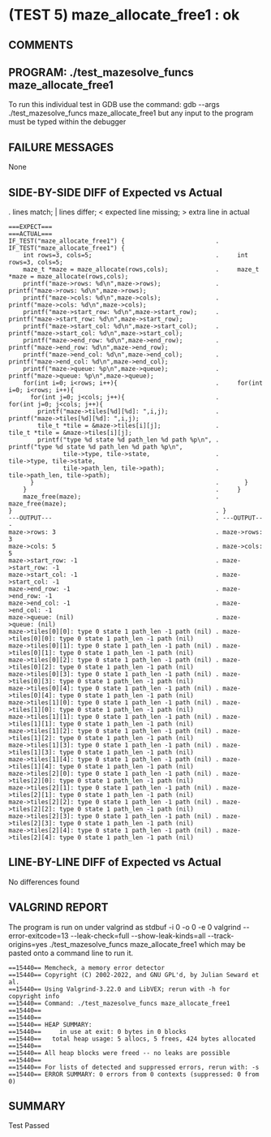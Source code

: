 (TEST 5) maze_allocate_free1 : ok
=================================

COMMENTS
--------


PROGRAM: ./test_mazesolve_funcs maze_allocate_free1
---------------------------------------------------
To run this individual test in GDB use the command:
  gdb --args ./test_mazesolve_funcs maze_allocate_free1
but any input to the program must be typed within the debugger

FAILURE MESSAGES
----------------
None

SIDE-BY-SIDE DIFF of Expected vs Actual
---------------------------------------
. lines match; | lines differ; < expected line missing; > extra line in actual

```sdiff
===EXPECT===                                               ===ACTUAL===
IF_TEST("maze_allocate_free1") {                         . IF_TEST("maze_allocate_free1") {
    int rows=3, cols=5;                                  .     int rows=3, cols=5;
    maze_t *maze = maze_allocate(rows,cols);             .     maze_t *maze = maze_allocate(rows,cols);
    printf("maze->rows: %d\n",maze->rows);               .     printf("maze->rows: %d\n",maze->rows);
    printf("maze->cols: %d\n",maze->cols);               .     printf("maze->cols: %d\n",maze->cols);
    printf("maze->start_row: %d\n",maze->start_row);     .     printf("maze->start_row: %d\n",maze->start_row);
    printf("maze->start_col: %d\n",maze->start_col);     .     printf("maze->start_col: %d\n",maze->start_col);
    printf("maze->end_row: %d\n",maze->end_row);         .     printf("maze->end_row: %d\n",maze->end_row);
    printf("maze->end_col: %d\n",maze->end_col);         .     printf("maze->end_col: %d\n",maze->end_col);
    printf("maze->queue: %p\n",maze->queue);             .     printf("maze->queue: %p\n",maze->queue);
    for(int i=0; i<rows; i++){                           .     for(int i=0; i<rows; i++){
      for(int j=0; j<cols; j++){                         .       for(int j=0; j<cols; j++){
        printf("maze->tiles[%d][%d]: ",i,j);             .         printf("maze->tiles[%d][%d]: ",i,j);
        tile_t *tile = &maze->tiles[i][j];               .         tile_t *tile = &maze->tiles[i][j];
        printf("type %d state %d path_len %d path %p\n", .         printf("type %d state %d path_len %d path %p\n",
               tile->type, tile->state,                  .                tile->type, tile->state,
               tile->path_len, tile->path);              .                tile->path_len, tile->path);
      }                                                  .       }
    }                                                    .     }
    maze_free(maze);                                     .     maze_free(maze);
}                                                        . }
---OUTPUT---                                             . ---OUTPUT---
maze->rows: 3                                            . maze->rows: 3
maze->cols: 5                                            . maze->cols: 5
maze->start_row: -1                                      . maze->start_row: -1
maze->start_col: -1                                      . maze->start_col: -1
maze->end_row: -1                                        . maze->end_row: -1
maze->end_col: -1                                        . maze->end_col: -1
maze->queue: (nil)                                       . maze->queue: (nil)
maze->tiles[0][0]: type 0 state 1 path_len -1 path (nil) . maze->tiles[0][0]: type 0 state 1 path_len -1 path (nil)
maze->tiles[0][1]: type 0 state 1 path_len -1 path (nil) . maze->tiles[0][1]: type 0 state 1 path_len -1 path (nil)
maze->tiles[0][2]: type 0 state 1 path_len -1 path (nil) . maze->tiles[0][2]: type 0 state 1 path_len -1 path (nil)
maze->tiles[0][3]: type 0 state 1 path_len -1 path (nil) . maze->tiles[0][3]: type 0 state 1 path_len -1 path (nil)
maze->tiles[0][4]: type 0 state 1 path_len -1 path (nil) . maze->tiles[0][4]: type 0 state 1 path_len -1 path (nil)
maze->tiles[1][0]: type 0 state 1 path_len -1 path (nil) . maze->tiles[1][0]: type 0 state 1 path_len -1 path (nil)
maze->tiles[1][1]: type 0 state 1 path_len -1 path (nil) . maze->tiles[1][1]: type 0 state 1 path_len -1 path (nil)
maze->tiles[1][2]: type 0 state 1 path_len -1 path (nil) . maze->tiles[1][2]: type 0 state 1 path_len -1 path (nil)
maze->tiles[1][3]: type 0 state 1 path_len -1 path (nil) . maze->tiles[1][3]: type 0 state 1 path_len -1 path (nil)
maze->tiles[1][4]: type 0 state 1 path_len -1 path (nil) . maze->tiles[1][4]: type 0 state 1 path_len -1 path (nil)
maze->tiles[2][0]: type 0 state 1 path_len -1 path (nil) . maze->tiles[2][0]: type 0 state 1 path_len -1 path (nil)
maze->tiles[2][1]: type 0 state 1 path_len -1 path (nil) . maze->tiles[2][1]: type 0 state 1 path_len -1 path (nil)
maze->tiles[2][2]: type 0 state 1 path_len -1 path (nil) . maze->tiles[2][2]: type 0 state 1 path_len -1 path (nil)
maze->tiles[2][3]: type 0 state 1 path_len -1 path (nil) . maze->tiles[2][3]: type 0 state 1 path_len -1 path (nil)
maze->tiles[2][4]: type 0 state 1 path_len -1 path (nil) . maze->tiles[2][4]: type 0 state 1 path_len -1 path (nil)

```

LINE-BY-LINE DIFF of Expected vs Actual
---------------------------------------
No differences found

VALGRIND REPORT
---------------
The program is run on under valgrind as
  stdbuf -i 0 -o 0 -e 0 valgrind --error-exitcode=13 --leak-check=full --show-leak-kinds=all --track-origins=yes ./test_mazesolve_funcs maze_allocate_free1
which may be pasted onto a command line to run it.

```
==15440== Memcheck, a memory error detector
==15440== Copyright (C) 2002-2022, and GNU GPL'd, by Julian Seward et al.
==15440== Using Valgrind-3.22.0 and LibVEX; rerun with -h for copyright info
==15440== Command: ./test_mazesolve_funcs maze_allocate_free1
==15440== 
==15440== 
==15440== HEAP SUMMARY:
==15440==     in use at exit: 0 bytes in 0 blocks
==15440==   total heap usage: 5 allocs, 5 frees, 424 bytes allocated
==15440== 
==15440== All heap blocks were freed -- no leaks are possible
==15440== 
==15440== For lists of detected and suppressed errors, rerun with: -s
==15440== ERROR SUMMARY: 0 errors from 0 contexts (suppressed: 0 from 0)
```

SUMMARY
-------
Test Passed
